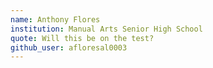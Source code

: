 ```yaml
---
name: Anthony Flores
institution: Manual Arts Senior High School
quote: Will this be on the test?
github_user: afloresal0003
---
```

